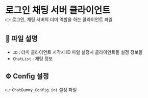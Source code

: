 <h1 style="display:inline">로그인 채팅 서버 클라이언트</h1> <br>👉 로그인, 채팅 서버의 더미 역할을 하는 클라이언트 파일

## 📂 파일 설명
- `ID` : 더미 클라이언트 시작시 ID 파일 설정시 클라이언트들 설정 정보들
- `ChatList` : 채팅 정보

## ⚙️ Config 설정
👉 `ChatDummy_Config.ini` 설정 파일

